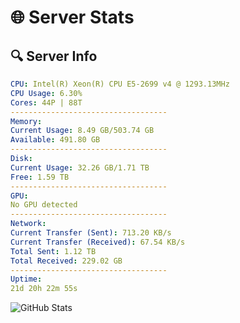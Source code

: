 # 🌐 Server Stats
## 🔍 Server Info
```yaml
CPU: Intel(R) Xeon(R) CPU E5-2699 v4 @ 1293.13MHz
CPU Usage: 6.30%
Cores: 44P | 88T
-----------------------------------
Memory:
Current Usage: 8.49 GB/503.74 GB
Available: 491.80 GB
-----------------------------------
Disk:
Current Usage: 32.26 GB/1.71 TB
Free: 1.59 TB
-----------------------------------
GPU:
No GPU detected
-----------------------------------
Network:
Current Transfer (Sent): 713.20 KB/s
Current Transfer (Received): 67.54 KB/s
Total Sent: 1.12 TB
Total Received: 229.02 GB
-----------------------------------
Uptime:
21d 20h 22m 55s
```
![GitHub Stats](https://img.shields.io/badge/Updated-2025-05-11_13:31:43-blue)
